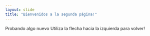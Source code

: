 ```yaml
---
layout: slide
title: "Bienvenidos a la segunda página!"
---
```

Probando algo nuevo
Utiliza la flecha hacia la izquierda para volver!

